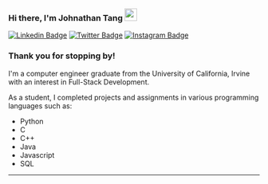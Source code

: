 ### Hi there, I'm Johnathan Tang <img src="https://media.giphy.com/media/hvRJCLFzcasrR4ia7z/giphy.gif" width="25px">
[![Linkedin Badge](https://img.shields.io/badge/-LinkedIn-0e76a8?style=flat-square&logo=Linkedin&logoColor=white)](https://www.linkedin.com/in/johnathan-tang-452241173/)
[![Twitter Badge](https://img.shields.io/badge/-Twitter-00acee?style=flat-square&logo=Twitter&logoColor=white)](https://twitter.com/johnathanntang)
[![Instagram Badge](https://img.shields.io/badge/-Instagram-e4405f?style=flat-square&logo=Instagram&logoColor=white)](https://www.instagram.com/j.tvng/)

### Thank you for stopping by! 

I'm a computer engineer graduate from the University of California, Irvine with an interest in Full-Stack Development. 

As a student, I completed projects and assignments in various programming languages such as: 
- Python
- C
- C++
- Java
- Javascript
- SQL 


---


<!--
**lauragift21/lauragift21** is a ✨ _special_ ✨ repository because its `README.md` (this file) appears on your GitHub profile.

Here are some ideas to get you started:

- 🔭 I’m currently working on ...
- 🌱 I’m currently learning ...
- 👯 I’m looking to collaborate on ...
- 🤔 I’m looking for help with ...
- 💬 Ask me about ...
- 📫 How to reach me: ...
- 😄 Pronouns: ...
- ⚡ Fun fact: ...
-->
